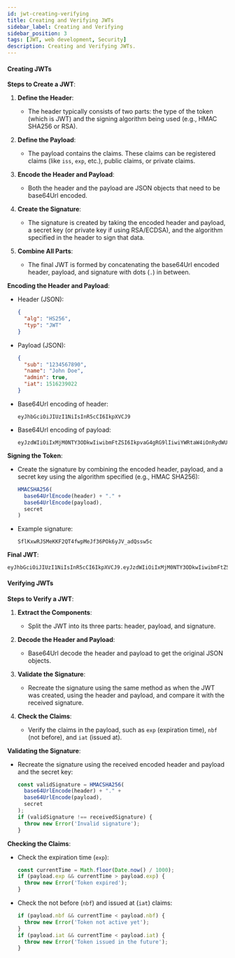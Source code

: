 ```yaml
---
id: jwt-creating-verifying
title: Creating and Verifying JWTs
sidebar_label: Creating and Verifying
sidebar_position: 3
tags: [JWT, web development, Security]
description: Creating and Verifying JWTs.
--- 
```


#### Creating JWTs

**Steps to Create a JWT**:
1. **Define the Header**:
   - The header typically consists of two parts: the type of the token (which is JWT) and the signing algorithm being used (e.g., HMAC SHA256 or RSA).

2. **Define the Payload**:
   - The payload contains the claims. These claims can be registered claims (like `iss`, `exp`, etc.), public claims, or private claims.

3. **Encode the Header and Payload**:
   - Both the header and the payload are JSON objects that need to be base64Url encoded.

4. **Create the Signature**:
   - The signature is created by taking the encoded header and payload, a secret key (or private key if using RSA/ECDSA), and the algorithm specified in the header to sign that data.

5. **Combine All Parts**:
   - The final JWT is formed by concatenating the base64Url encoded header, payload, and signature with dots (`.`) in between.

**Encoding the Header and Payload**:
- Header (JSON):
  ```json
  {
    "alg": "HS256",
    "typ": "JWT"
  }
  ```
- Payload (JSON):
  ```json
  {
    "sub": "1234567890",
    "name": "John Doe",
    "admin": true,
    "iat": 1516239022
  }
  ```

- Base64Url encoding of header:
  ```
  eyJhbGciOiJIUzI1NiIsInR5cCI6IkpXVCJ9
  ```
- Base64Url encoding of payload:
  ```
  eyJzdWIiOiIxMjM0NTY3ODkwIiwibmFtZSI6IkpvaG4gRG9lIiwiYWRtaW4iOnRydWUsImlhdCI6MTUxNjIzOTAyMn0
  ```

**Signing the Token**:
- Create the signature by combining the encoded header, payload, and a secret key using the algorithm specified (e.g., HMAC SHA256):
  ```javascript
  HMACSHA256(
    base64UrlEncode(header) + "." +
    base64UrlEncode(payload),
    secret
  )
  ```
- Example signature:
  ```
  SflKxwRJSMeKKF2QT4fwpMeJf36POk6yJV_adQssw5c
  ```

**Final JWT**:
```
eyJhbGciOiJIUzI1NiIsInR5cCI6IkpXVCJ9.eyJzdWIiOiIxMjM0NTY3ODkwIiwibmFtZSI6IkpvaG4gRG9lIiwiYWRtaW4iOnRydWUsImlhdCI6MTUxNjIzOTAyMn0.SflKxwRJSMeKKF2QT4fwpMeJf36POk6yJV_adQssw5c
```

#### Verifying JWTs

**Steps to Verify a JWT**:
1. **Extract the Components**:
   - Split the JWT into its three parts: header, payload, and signature.

2. **Decode the Header and Payload**:
   - Base64Url decode the header and payload to get the original JSON objects.

3. **Validate the Signature**:
   - Recreate the signature using the same method as when the JWT was created, using the header and payload, and compare it with the received signature.

4. **Check the Claims**:
   - Verify the claims in the payload, such as `exp` (expiration time), `nbf` (not before), and `iat` (issued at).

**Validating the Signature**:
- Recreate the signature using the received encoded header and payload and the secret key:
  ```javascript
  const validSignature = HMACSHA256(
    base64UrlEncode(header) + "." +
    base64UrlEncode(payload),
    secret
  );
  if (validSignature !== receivedSignature) {
    throw new Error('Invalid signature');
  }
  ```

**Checking the Claims**:
- Check the expiration time (`exp`):
  ```javascript
  const currentTime = Math.floor(Date.now() / 1000);
  if (payload.exp && currentTime > payload.exp) {
    throw new Error('Token expired');
  }
  ```

- Check the not before (`nbf`) and issued at (`iat`) claims:
  ```javascript
  if (payload.nbf && currentTime < payload.nbf) {
    throw new Error('Token not active yet');
  }
  if (payload.iat && currentTime < payload.iat) {
    throw new Error('Token issued in the future');
  }
  ```
 